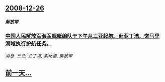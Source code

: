 ## [2008-12-26](/news/2008/12/26/index.md)

##### 解放軍
### [中国人民解放军海军舰艇编队于下午从三亚起航，赴亚丁湾、索马里海域执行护航任务。](/news/2008/12/26/中国人民解放军海军舰艇编队于下午从三亚起航-赴亚丁湾-索马里海域执行护航任务.md)
_消息: 三亚, 亚丁湾, 索马里, 解放軍_

## [前一天...](/news/2008/12/25/index.md)

